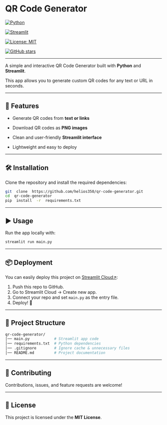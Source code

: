 #  QR Code Generator

[![Python](https://img.shields.io/badge/Python-3.9%2B-blue?logo=python)](https://www.python.org/)

[![Streamlit](https://img.shields.io/badge/Streamlit-App-red?logo=streamlit)](https://streamlit.io/)

[![License: MIT](https://img.shields.io/badge/License-MIT-yellow.svg)](LICENSE)

[![GitHub stars](https://img.shields.io/github/stars/helios350/qr-code-generator?style=social)](https://github.com/helios350/qr-code-generator/stargazers)

  

---

  

A simple and interactive QR Code Generator built with **Python** and **Streamlit**.

This app allows you to generate custom QR codes for any text or URL in seconds.

  

---

  

##  🚀 Features

-  Generate QR codes from **text or links**

-  Download QR codes as **PNG images**

-  Clean and user-friendly **Streamlit interface**

-  Lightweight and easy to deploy

  

---

  

##  🛠️ Installation

Clone the repository and install the required dependencies:

  

```bash
git  clone  https://github.com/helios350/qr-code-generator.git
cd  qr-code-generator
pip  install  -r  requirements.txt
```



---



## ▶️  Usage

Run  the  app  locally  with:



```bash
streamlit run main.py
```



---



## 📦  Deployment

You  can  easily  deploy  this  project  on [Streamlit Cloud↗](https://streamlit.io/cloud):

 1. Push this repo to GitHub.
 2. Go to Streamlit Cloud → Create new app.
 3. Connect your repo and set `main.py` as the entry file.
 4. Deploy! 🚀



---



## 📂  Project  Structure



```bash
qr-code-generator/
│── main.py           # Streamlit app code
│── requirements.txt  # Python dependencies
│── .gitignore        # Ignore cache & unnecessary files
│── README.md         # Project documentation
```



---



## 🤝 Contributing

Contributions, issues, and feature requests are welcome!



---



## 📜 License

This project is licensed under the **MIT License**.